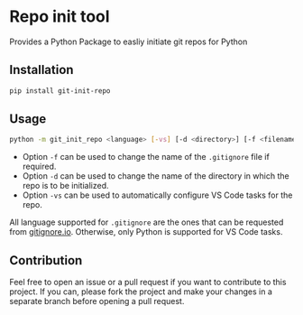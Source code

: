 # Repo init tool
Provides a Python Package to easliy initiate git repos for Python

## Installation
```bash
pip install git-init-repo
```

## Usage
```bash
python -m git_init_repo <language> [-vs] [-d <directory>] [-f <filename>]
```

- Option `-f` can be used to change the name of the `.gitignore` file if required.
- Option `-d` can be used to change the name of the directory in which the repo is to be initialized.
- Option `-vs` can be used to automatically configure VS Code tasks for the repo.

All language supported for `.gitignore` are the ones that can be requested from [gitignore.io](https://gitignore.io/).
Otherwise, only Python is supported for VS Code tasks.

## Contribution
Feel free to open an issue or a pull request if you want to contribute to this project.
If you can, please fork the project and make your changes in a separate branch before opening a pull request.